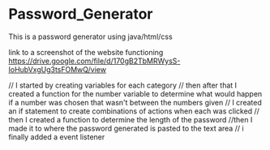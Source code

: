 # Password_Generator
This is a password generator using java/html/css


link to a screenshot of the website functioning  https://drive.google.com/file/d/170gB2TbMRWysS-IoHubVxgUg3tsFOMwQ/view

// I started by creating variables for each category
// then after that I created a function for the number variable to determine what would happen if a number was chosen that wasn't between the numbers given
// I created an if statement to create combinations of actions when each was clicked
// then I created a function to determine the length of the password 
//then I made it to where the password generated is pasted to the text area
// i finally added a event listener 